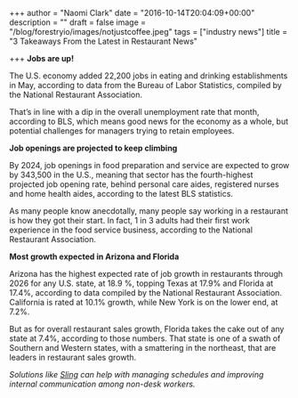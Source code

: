+++
author = "Naomi Clark"
date = "2016-10-14T20:04:09+00:00"
description = ""
draft = false
image = "/blog/forestryio/images/notjustcoffee.jpeg"
tags = ["industry news"]
title = "3 Takeaways From the Latest in Restaurant News"

+++
**Jobs are up!**

The U.S. economy added 22,200 jobs in eating and drinking establishments in May, according to data from the Bureau of Labor Statistics, compiled by the National Restaurant Association.

That’s in line with a dip in the overall unemployment rate that month, according to BLS, which means good news for the economy as a whole, but potential challenges for managers trying to retain employees.

**Job openings are projected to keep climbing**

By 2024, job openings in food preparation and service are expected to grow by 343,500 in the U.S., meaning that sector has the fourth-highest projected job opening rate, behind personal care aides, registered nurses and home health aides, according to the latest BLS statistics.

As many people know anecdotally, many people say working in a restaurant is how they got their start. In fact, 1 in 3 adults had their first work experience in the food service business, according to the National Restaurant Association.

**Most growth expected in Arizona and Florida**

Arizona has the highest expected rate of job growth in restaurants through 2026 for any U.S. state, at 18.9 %, topping Texas at 17.9% and Florida at 17.4%, according to data compiled by the National Restaurant Association. California is rated at 10.1% growth, while New York is on the lower end, at 7.2%.

But as for overall restaurant sales growth, Florida takes the cake out of any state at 7.4%, according to those numbers. That state is one of a swath of Southern and Western states, with a smattering in the northeast, that are leaders in restaurant sales growth.

_Solutions like [Sling](https://getsling.com) can help with managing schedules and improving internal communication among non-desk workers._